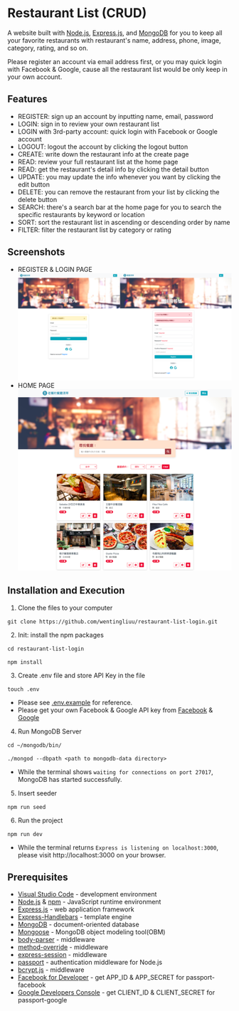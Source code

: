 # Restaurant List (CRUD)
A website built with [Node.js](https://nodejs.org/en/), [Express.js](https://expressjs.com/), and [MongoDB](https://www.mongodb.com/) for you to  keep all your favorite restaurants with restaurant's name, address, phone, image, category, rating, and so on.

Please register an account via email address first, or you may quick login with Facebook & Google, cause all the restaurant list would be only keep in your own account.

## Features
*  REGISTER: sign up an account by inputting name, email, password
*  LOGIN: sign in to review your own restaurant list
*  LOGIN with 3rd-party account: quick login with Facebook or Google account
*  LOGOUT: logout the account by clicking the logout button
*  CREATE: write down the restaurant info at the create page 
*  READ: review your full restaurant list at the home page
*  READ: get the restaurant's detail info by clicking the detail button
*  UPDATE: you may update the info whenever you want by clicking the edit button
*  DELETE: you can remove the restaurant from your list by clicking the delete button
*  SEARCH: there's a search bar at the home page for you to search the specific restaurants by keyword or location
*  SORT: sort the restaurant list in ascending or descending order by name
*  FILTER: filter the restaurant list by category or rating

## Screenshots
*  REGISTER & LOGIN PAGE
![HOME PAGE](https://github.com/wentingliuu/restaurant-list-login/blob/main/public/img/registerandlogin.png)
*  HOME PAGE
![SHORTEN PAGE](https://github.com/wentingliuu/restaurant-list-login/blob/main/public/img/home.png)

## Installation and Execution
1.  Clone the files to your computer
```
git clone https://github.com/wentingliuu/restaurant-list-login.git
```
2. Init: install the npm packages
```
cd restaurant-list-login
```
```
npm install
```
3. Create .env file and store API Key in the file
```
touch .env
```
- Please see [.env.example](https://www.npmjs.com/package/bcryptjs) for reference.
- Please get your own Facebook & Google API key from [Facebook](https://developers.facebook.com/) & [Google](https://console.cloud.google.com/apis/dashboard/)
4. Run MongoDB Server
```
cd ~/mongodb/bin/
```
```
./mongod --dbpath <path to mongodb-data directory>
```
- While the terminal shows `waiting for connections on port 27017`, MongoDB has started successfully.
5. Insert seeder
```
npm run seed
```
6. Run the project
```
npm run dev
```
- While the terminal returns `Express is listening on localhost:3000`, please visit http://localhost:3000 on your browser.

## Prerequisites
*  [Visual Studio Code](https://code.visualstudio.com/) - development environment
*  [Node.js](https://nodejs.org/en/) & [npm](https://www.npmjs.com/) - JavaScript runtime environment
*  [Express.js](https://expressjs.com/) - web application framework
*  [Express-Handlebars](https://www.npmjs.com/package/express-handlebars) - template engine
*  [MongoDB](https://www.mongodb.com/) - document-oriented database
*  [Mongoose](https://mongoosejs.com/) - MongoDB object modeling tool(OBM)
*  [body-parser](https://www.npmjs.com/package/body-parser) - middleware
*  [method-override](https://www.npmjs.com/package/method-override) - middleware
*  [express-session](https://www.npmjs.com/package/express-session) - middleware
*  [passport](http://www.passportjs.org/) - authentication middleware for Node.js
*  [bcrypt.js](https://www.npmjs.com/package/bcryptjs) - middleware
*  [Facebook for Developer](https://developers.facebook.com/) - get APP_ID & APP_SECRET for passport-facebook
*  [Google Developers Console](https://console.cloud.google.com/apis/dashboard/) - get CLIENT_ID & CLIENT_SECRET for passport-google